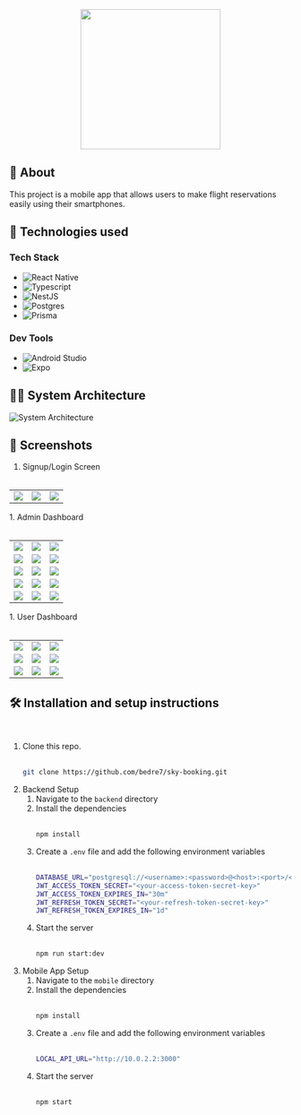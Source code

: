<div style="display:flex; align-items: center; justify-content: center;">
<img src="./mobile/assets/logo.png" style="height: 250px;"/>
</div>

## 📝 About

This project is a mobile app that allows users to make flight reservations easily using their smartphones.

## 🧱 Technologies used

### Tech Stack

- ![React Native](https://img.shields.io/badge/React_Native-20232A?style=for-the-badge&logo=react&logoColor=61DAFB)
- ![Typescript](https://img.shields.io/badge/TypeScript-007ACC?style=for-the-badge&logo=typescript&logoColor=white)
- ![NestJS](https://img.shields.io/badge/nestjs-E0234E?style=for-the-badge&logo=nestjs&logoColor=white)
- ![Postgres](https://img.shields.io/badge/PostgreSQL-316192?style=for-the-badge&logo=postgresql&logoColor=white)
- ![Prisma](https://img.shields.io/badge/Prisma-3982CE?style=for-the-badge&logo=Prisma&logoColor=white)

### Dev Tools

- ![Android Studio](https://img.shields.io/badge/Android_Studio-3DDC84?style=for-the-badge&logo=android-studio&logoColor=white)
- ![Expo](https://img.shields.io/badge/Expo-1B1F23?style=for-the-badge&logo=expo&logoColor=white)

## 👩‍🚒 System Architecture

![System Architecture](./mobile/screenshots/system-architecture.png)

## 📱 Screenshots

1. Signup/Login Screen
<br><br>
<table>
  <tr>
    <td><img src="./mobile/screenshots/Screenshot_1703341323.png"></td>
    <td><img src="./mobile/screenshots/Screenshot_1703341357.png"></td>
    <td><img src="./mobile/screenshots/Screenshot_1703341347.png"></td>
  </tr>
</table>
1. Admin Dashboard
<br><br>
<table>
  <tr>
    <td><img src="./mobile/screenshots/Screenshot_1703341376.png"></td>
    <td><img src="./mobile/screenshots/Screenshot_1703341739.png"></td>
    <td><img src="./mobile/screenshots/Screenshot_1703341746.png"></td>
  </tr>
  <tr>
    <td><img src="./mobile/screenshots/Screenshot_1703341949.png"></td>
    <td><img src="./mobile/screenshots/Screenshot_1703341995.png"></td>
    <td><img src="./mobile/screenshots/Screenshot_1703342034.png"></td>
  </tr>
  <tr>
    <td><img src="./mobile/screenshots/Screenshot_1703342047.png"></td>
    <td><img src="./mobile/screenshots/Screenshot_1703342063.png"></td>
    <td><img src="./mobile/screenshots/Screenshot_1703342070.png"></td>
  </tr>
  <tr>
    <td><img src="./mobile/screenshots/Screenshot_1703342147.png"></td>
    <td><img src="./mobile/screenshots/Screenshot_1703342208.png"></td>
    <td><img src="./mobile/screenshots/Screenshot_1703342233.png"></td>
  </tr>
  <tr>
    <td><img src="./mobile/screenshots/Screenshot_1703342236.png"></td>
    <td><img src="./mobile/screenshots/Screenshot_1703342244.png"></td>
    <td><img src="./mobile/screenshots/Screenshot_1703342248.png"></td>
  </tr>
</table>
1. User Dashboard
<br><br>
<table>
  <tr>
    <td><img src="./mobile/screenshots/Screenshot_1703342281.png"></td>
    <td><img src="./mobile/screenshots/Screenshot_1703342655.png"></td>
    <td><img src="./mobile/screenshots/Screenshot_1703342659.png"></td>
  </tr>
  <tr>
    <td><img src="./mobile/screenshots/Screenshot_1703342668.png"></td>
    <td><img src="./mobile/screenshots/Screenshot_1703342731.png"></td>
    <td><img src="./mobile/screenshots/Screenshot_1703342738.png"></td>
  </tr>
  <tr>
    <td><img src="./mobile/screenshots/Screenshot_1703342744.png"></td>
    <td><img src="./mobile/screenshots/Screenshot_1703343603.png"></td>
    <td><img src="./mobile/screenshots/Screenshot_1703343607.png"></td>
  </tr>
</table>

## 🛠️ Installation and setup instructions

<br>

1. Clone this repo. <br><br>
   ```sh
   git clone https://github.com/bedre7/sky-booking.git
   ```
2. Backend Setup
   1. Navigate to the `backend` directory
   2. Install the dependencies
      <br><br>
      ```sh
      npm install
      ```
   3. Create a `.env` file and add the following environment variables
      <br><br>
      ```sh
      DATABASE_URL="postgresql://<username>:<password>@<host>:<port>/<database-name>?schema=public"
      JWT_ACCESS_TOKEN_SECRET="<your-access-token-secret-key>"
      JWT_ACCESS_TOKEN_EXPIRES_IN="30m"
      JWT_REFRESH_TOKEN_SECRET="<your-refresh-token-secret-key>"
      JWT_REFRESH_TOKEN_EXPIRES_IN="1d"
      ```
   4. Start the server
      <br><br>
      ```sh
      npm run start:dev
      ```
3. Mobile App Setup
   1. Navigate to the `mobile` directory
   2. Install the dependencies
      <br><br>
      ```sh
      npm install
      ```
   3. Create a `.env` file and add the following environment variables
      <br><br>
      ```sh
      LOCAL_API_URL="http://10.0.2.2:3000"
      ```
   4. Start the server
      <br><br>
      ```sh
      npm start
      ```
